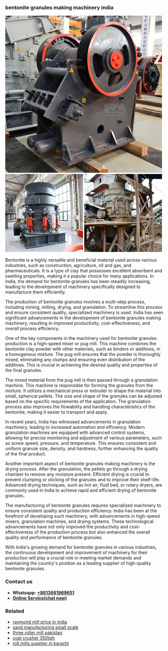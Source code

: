 <h3>bentonite granules making machinery india</h3><img src='1708309201.jpg' alt=''><p>Bentonite is a highly versatile and beneficial material used across various industries, such as construction, agriculture, oil and gas, and pharmaceuticals. It is a type of clay that possesses excellent absorbent and swelling properties, making it a popular choice for many applications. In India, the demand for bentonite granules has been steadily increasing, leading to the development of machinery specifically designed to manufacture them efficiently.</p><p>The production of bentonite granules involves a multi-step process, including mining, milling, drying, and granulation. To streamline this process and ensure consistent quality, specialized machinery is used. India has seen significant advancements in the development of bentonite granules making machinery, resulting in improved productivity, cost-effectiveness, and overall process efficiency.</p><p>One of the key components in the machinery used for bentonite granules production is a high-speed mixer or pug mill. This machine combines the bentonite clay powder with other materials, such as binders or additives, in a homogenous mixture. The pug mill ensures that the powder is thoroughly mixed, eliminating any clumps and ensuring even distribution of the additives. This is crucial in achieving the desired quality and properties of the final granules.</p><p>The mixed material from the pug mill is then passed through a granulation machine. This machine is responsible for forming the granules from the mixture. It utilizes a mechanical press or extruder to shape the material into small, spherical pellets. The size and shape of the granules can be adjusted based on the specific requirements of the application. The granulation process also improves the flowability and handling characteristics of the bentonite, making it easier to transport and apply.</p><p>In recent years, India has witnessed advancements in granulation machinery, leading to increased automation and efficiency. Modern granulation machines are equipped with advanced control systems, allowing for precise monitoring and adjustment of various parameters, such as screw speed, pressure, and temperature. This ensures consistent and uniform granule size, density, and hardness, further enhancing the quality of the final product.</p><p>Another important aspect of bentonite granules making machinery is the drying process. After the granulation, the pellets go through a drying chamber to remove any moisture present. Efficient drying is crucial to prevent clumping or sticking of the granules and to improve their shelf-life. Advanced drying techniques, such as hot air, fluid bed, or rotary dryers, are commonly used in India to achieve rapid and efficient drying of bentonite granules.</p><p>The manufacturing of bentonite granules requires specialized machinery to ensure consistent quality and production efficiency. India has been at the forefront of developing such machinery, with advancements in high-speed mixers, granulation machines, and drying systems. These technological advancements have not only improved the productivity and cost-effectiveness of the production process but also enhanced the overall quality and performance of bentonite granules.</p><p>With India's growing demand for bentonite granules in various industries, the continuous development and improvement of machinery for their production will play a crucial role in meeting market demands and maintaining the country's position as a leading supplier of high-quality bentonite granules.</p><h3>Contact us</h3><ul><li><strong>Whatsapp:&nbsp;<a href="https://wa.me/8613661969651">+8613661969651</a></strong></li><li><a href="https://swt.shibang-china.com/?git&amp;zhl&amp;bentonite granules making machinery india"><strong>Online Service(chat now)</strong></a></li></ul><h3>Related</h3><ul><li><a href='raymond mill price in india.md'>raymond mill price in india</a></li><li><a href='sand manufacturing small scale.md'>sand manufacturing small scale</a></li><li><a href='three roller mill pakistan.md'>three roller mill pakistan</a></li><li><a href='coal crusher 350tph.md'>coal crusher 350tph</a></li><li><a href='roll mills supplier in karachi.md'>roll mills supplier in karachi</a></li></ul>